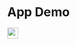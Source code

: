 
# App Demo

[<img src="https://s18955.pcdn.co/wp-content/uploads/2018/02/github.png" width="25"/>](https://redux-todo-list-app.herokuapp.com/)
  
